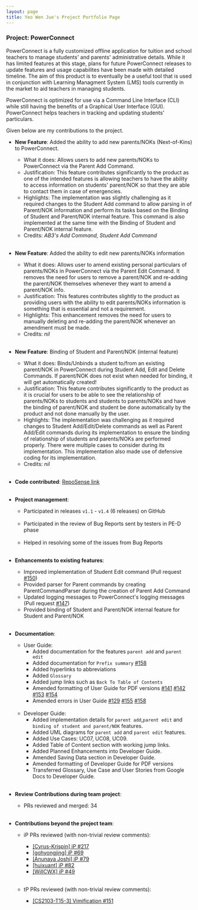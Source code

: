 ```yaml
---
layout: page
title: Yeo Wen Jue's Project Portfolio Page
---
```


### Project: PowerConnect

PowerConnect is a fully customized offline application for tuition and school teachers to manage students' and parents' administrative details. While it has limited features at this stage, plans for future PowerConnect releases to update features and usage capabilites have been made with detailed timeline.
The aim of this product is to eventually be a useful tool that is used in conjunction with Learning Managment System (LMS) tools currently in the market to aid teachers in managing students. <br>

PowerConnect is optimized for use via a Command Line Interface (CLI) while still having the benefits of a Graphical User Interface (GUI). PowerConnect helps teachers in tracking and updating students' particulars.

Given below are my contributions to the project.

* **New Feature**: Added the ability to add new parents/NOKs (Next-of-Kins) to PowerConnect.
  * What it does: Allows users to add new parents/NOKs to PowerConnect via the Parent Add Command.
  * Justification: This feature contributes significantly to the product as one of the intended features is allowing teachers to have the ability to access information on students' parent/NOK so that they are able to contact them in case of emergencies.
  * Highlights: The implementation was slightly challenging as it required changes to the Student Add command to allow parsing in of Parent/NOK information and perform its tasks based on the Binding of Student and Parent/NOK internal feature. This command is also implemented at the same time with the Binding of Student and Parent/NOK internal feature.
  * Credits: *AB3's Add Command, Student Add Command*
  <br><br>
* **New Feature**: Added the ability to edit new parents/NOKs information
  * What it does: Allows user to amend existing personal particulars of parents/NOKs in PowerConnect via the Parent Edit Command. It removes the need for users to remove a parent/NOK and re-adding the parent/NOK themselves whenever they want to amend a parent/NOK info.
  * Justification: This features contributes slightly to the product as providing users with the ability to edit parents/NOKs information is something that is essential and not a requirement.
  * Highlights: This enhancement removes the need for users to manually deleting and re-adding the parent/NOK whenever an amendment must be made.
  * Credits: *nil*
  <br><br>
* **New Feature**: Binding of Student and Parent/NOK (internal feature)
  * What it does: Binds/Unbinds a student to/from an existing parent/NOK in PowerConnect during Student Add, Edit and Delete Commands. If parent/NOK does not exist when needed for binding, it will get automatically created!
  * Justification: This feature contributes significantly to the product as it is crucial for users to be able to see the relationship of parents/NOKs to students and students to parents/NOKs and have the binding of parent/NOK and student be done automatically by the product and not done manually by the user.
  * Highlights: The implementation was challenging as it required changes to Student Add/Edit/Delete commands as well as Parent Add/Edit commands during its implementation to ensure the binding of relationship of students and parents/NOKs are performed properly. There were multiple cases to consider during its implementation. This implementation also made use of defensive coding for its implementation.
  * Credits: *nil*
  <br><br>

* **Code contributed**: [RepoSense link](https://nus-cs2103-ay2223s2.github.io/tp-dashboard/?search=AY2223S2-CS2103T-T09-1&sort=groupTitle&sortWithin=title&timeframe=commit&mergegroup=&groupSelect=groupByRepos&breakdown=true&checkedFileTypes=docs~functional-code~test-code~other&since=2023-02-17&tabOpen=true&tabType=zoom&zA=MrTwit99&zR=AY2223S2-CS2103T-T09-1%2Ftp%5Bmaster%5D&zACS=269.13953488372096&zS=2023-02-17&zFS=AY2223S2-CS2103T-T09-1&zU=2023-04-08&zMG=false&zFTF=commit&zFGS=groupByRepos&zFR=false) <br><br>

* **Project management**:
  * Participated in releases `v1.1` - `v1.4` (6 releases) on GitHub <br><br>
  * Participated in the review of Bug Reports sent by testers in PE-D phase <br><br>
  * Helped in resolving some of the issues from Bug Reports <br><br>

* **Enhancements to existing features**:
  * Improved implementation of Student Edit command (Pull request [\#150]())
  * Provided parser for Parent commands by creating ParentCommandParser during the creation of Parent Add Command
  * Updated logging messages to PowerConnect's logging messages (Pull request [\#147]())
  * Provided binding of Student and Parent/NOK internal feature for Student and Parent/NOK <br><br>

* **Documentation**:
  * User Guide:
    * Added documentation for the features `parent add` and `parent edit`
    * Added documentation for `Prefix summary` [\#158]()
    * Added hyperlinks to abbreviations
    * Added `Glossary`
    * Added jump links such as `Back To Table of Contents`
    * Amended formatting of User Guide for PDF versions [\#141]() [\#142]() [\#153]() [\#154]()
    * Amended errors in User Guide [\#129]() [\#155]() [\#158]() <br><br>
  * Developer Guide:
    * Added implementation details for `parent add`,`parent edit` and `binding of student and parent/NOK` features.
    * Added UML diagrams for `parent add` and `parent edit` features.
    * Added Use Cases: UC07, UC08, UC09.
    * Added Table of Content section with working jump links.
    * Added Planned Enhancements into Developer Guide.
    * Amended Saving Data section in Developer Guide.
    * Amended formatting of Developer Guide for PDF versions
    * Transferred Glossary, Use Case and User Stories from Google Docs to Developer Guide. <br><br>

* **Review Contributions during team project**:
  * PRs reviewed and merged: 34<br><br>

* **Contributions beyond the project team**:
  * iP PRs reviewed (with non-trivial review comments):
    * [[Cyrus-Krispin] iP #217](https://github.com/nus-cs2103-AY2223S2/ip/pull/217)
    * [[gohyongjing] iP #69](https://github.com/nus-cs2103-AY2223S2/ip/pull/69)
    * [[Anunaya Joshi] iP #79](https://github.com/nus-cs2103-AY2223S2/ip/pull/79)
    * [[huixuant] iP #82](https://github.com/nus-cs2103-AY2223S2/ip/pull/82)
    * [[WillCWX] iP #49](https://github.com/nus-cs2103-AY2223S2/ip/pull/49) <br><br>

  * tP PRs reviewed (with non-trivial review comments):
    * [[CS2103-T15-3] Vimification #151](https://github.com/nus-cs2103-AY2223S2/tp/pull/151) <br><br>

